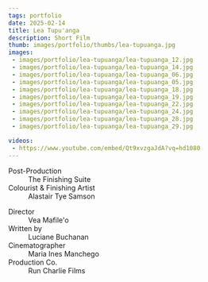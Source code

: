 ```yaml
---
tags: portfolio
date: 2025-02-14
title: Lea Tupu'anga
description: Short Film
thumb: images/portfolio/thumbs/lea-tupuanga.jpg
images:
 - images/portfolio/lea-tupuanga/lea-tupuanga_12.jpg
 - images/portfolio/lea-tupuanga/lea-tupuanga_14.jpg
 - images/portfolio/lea-tupuanga/lea-tupuanga_06.jpg
 - images/portfolio/lea-tupuanga/lea-tupuanga_05.jpg
 - images/portfolio/lea-tupuanga/lea-tupuanga_18.jpg
 - images/portfolio/lea-tupuanga/lea-tupuanga_19.jpg
 - images/portfolio/lea-tupuanga/lea-tupuanga_22.jpg
 - images/portfolio/lea-tupuanga/lea-tupuanga_24.jpg
 - images/portfolio/lea-tupuanga/lea-tupuanga_28.jpg
 - images/portfolio/lea-tupuanga/lea-tupuanga_29.jpg

videos:
 - https://www.youtube.com/embed/Qt9xvzgaJdA?vq=hd1080
---
```


<dl>
  <dt>Post-Production</dt>
  <dd>The Finishing Suite</dd>

  <dt>Colourist & Finishing Artist</dt>
  <dd>Alastair Tye Samson</dd>
</dl>

<dl>
  <dt>Director</dt>
  <dd>Vea Mafile'o</dd>

  <dt>Written by</dt>
  <dd>Luciane Buchanan</dd>

  <dt>Cinematographer</dt>
  <dd>Maria Ines Manchego</dd>

  <dt>Production Co.</dt>
  <dd>Run Charlie Films</dd>
</dl>
